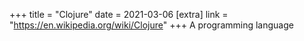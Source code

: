 +++
title = "Clojure"
date = 2021-03-06
[extra]
link = "https://en.wikipedia.org/wiki/Clojure"
+++
A programming language

